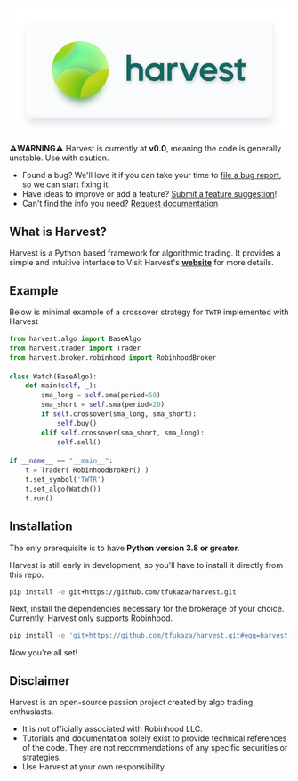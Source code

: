![Header](docs/banner.png)

**⚠️WARNING⚠️**
Harvest is currently at **v0.0**, meaning the code is generally unstable. Use with caution. 
- Found a bug? We'll love it if you can take your time to [file a bug report](https://github.com/tfukaza/harvest/issues/new?assignees=&labels=bug&template=bug_report.md&title=%5B%F0%9F%AA%B0BUG%5D), so we can start fixing it. 
- Have ideas to improve or add a feature? [Submit a feature suggestion](https://github.com/tfukaza/harvest/issues/new?assignees=&labels=enhancement%2C+question&template=feature-request.md&title=%5B%F0%9F%92%A1Feature+Request%5D)!
- Can't find the info you need? [Request documentation](https://github.com/tfukaza/harvest/issues/new?assignees=&labels=documentation&template=documentation.md&title=%5B%F0%9F%93%9DDocumentation%5D)

## What is Harvest?
Harvest is a Python based framework for algorithmic trading. It provides a simple and intuitive interface to 
Visit Harvest's [**website**](https://tfukaza.github.io/harvest/) for more details.

## Example
Below is minimal example of a crossover strategy for `TWTR` implemented with Harvest
```python
from harvest.algo import BaseAlgo
from harvest.trader import Trader
from harvest.broker.robinhood import RobinhoodBroker

class Watch(BaseAlgo):
    def main(self, _):
        sma_long = self.sma(period=50)
        sma_short = self.sma(period=20)
        if self.crossover(sma_long, sma_short):
            self.buy()
        elif self.crossover(sma_short, sma_long):
            self.sell()

if __name__ == "__main__":
    t = Trader( RobinhoodBroker() )
    t.set_symbol('TWTR')
    t.set_algo(Watch())
    t.run()
```

## Installation
The only prerequisite is to have **Python version 3.8 or greater**.

Harvest is still early in development, so you'll have to install it directly from this repo. 
```bash
pip install -e git+https://github.com/tfukaza/harvest.git
```
Next, install the dependencies necessary for the brokerage of your choice. Currently, Harvest only supports Robinhood. 
```bash
pip install -e 'git+https://github.com/tfukaza/harvest.git#egg=harvest[Robinhood]'
```
Now you're all set!

## Disclaimer
Harvest is an open-source passion project created by algo trading enthusiasts. 
- It is not officially associated with Robinhood LLC.  
- Tutorials and documentation solely exist to provide technical references of the code. They are not recommendations of any specific securities or strategies. 
- Use Harvest at your own responsibility. 

